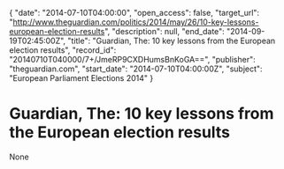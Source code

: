 {
  "date": "2014-07-10T04:00:00", 
  "open_access": false, 
  "target_url": "http://www.theguardian.com/politics/2014/may/26/10-key-lessons-european-election-results", 
  "description": null, 
  "end_date": "2014-09-19T02:45:00Z", 
  "title": "Guardian, The: 10 key lessons from the European election results", 
  "record_id": "20140710T040000/7+/JmeRP9CXDHumsBnKoGA==", 
  "publisher": "theguardian.com", 
  "start_date": "2014-07-10T04:00:00Z", 
  "subject": "European Parliament Elections 2014"
}

# Guardian, The: 10 key lessons from the European election results

None